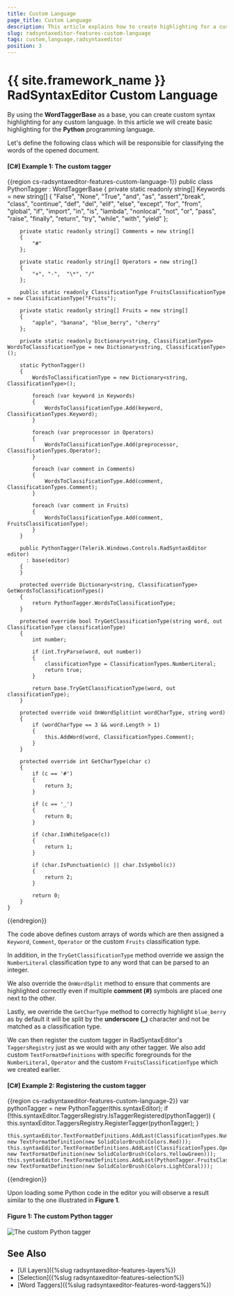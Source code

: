 ```yaml
---
title: Custom Language
page_title: Custom Language
description: This article explains how to create highlighting for a custom language with the RadSyntaxEditor control.
slug: radsyntaxeditor-features-custom-language
tags: custom,language,radsyntaxeditor
position: 3
---
```


# {{ site.framework_name }} RadSyntaxEditor Custom Language

By using the **WordTaggerBase** as a base, you can create custom syntax highlighting for any custom language. In this article we will create basic highlighting for the **Python** programming language.

Let's define the following class which will be responsible for classifying the words of the opened document.

#### __[C#] Example 1: The custom tagger__
{{region cs-radsyntaxeditor-features-custom-language-1}}
    public class PythonTagger : WordTaggerBase
    {
        private static readonly string[] Keywords = new string[]
        {
            "False", "None", "True", "and", "as", "assert","break", "class", 
            "continue", "def", "del", "elif", "else", "except", "for", "from",
            "global", "if", "import", "in", "is", "lambda", "nonlocal", "not", 
            "or", "pass", "raise", "finally", "return", "try", "while", "with", "yield"
        };

        private static readonly string[] Comments = new string[]
        {
            "#"
        };

        private static readonly string[] Operators = new string[]
        {
            "+", "-",  "\*", "/"
        };

        public static readonly ClassificationType FruitsClassificationType = new ClassificationType("Fruits");

        private static readonly string[] Fruits = new string[]
        {
            "apple", "banana", "blue_berry", "cherry"
        };

        private static readonly Dictionary<string, ClassificationType> WordsToClassificationType = new Dictionary<string, ClassificationType>();

        static PythonTagger()
        {
            WordsToClassificationType = new Dictionary<string, ClassificationType>();

            foreach (var keyword in Keywords)
            {
                WordsToClassificationType.Add(keyword, ClassificationTypes.Keyword);
            }

            foreach (var preprocessor in Operators)
            {
                WordsToClassificationType.Add(preprocessor, ClassificationTypes.Operator);
            }

            foreach (var comment in Comments)
            {
                WordsToClassificationType.Add(comment, ClassificationTypes.Comment);
            }

            foreach (var comment in Fruits)
            {
                WordsToClassificationType.Add(comment, FruitsClassificationType);
            }
        }

        public PythonTagger(Telerik.Windows.Controls.RadSyntaxEditor editor)
          : base(editor)
        {
        }

        protected override Dictionary<string, ClassificationType> GetWordsToClassificationTypes()
        {
            return PythonTagger.WordsToClassificationType;
        }

        protected override bool TryGetClassificationType(string word, out ClassificationType classificationType)
        {
            int number;

            if (int.TryParse(word, out number))
            {
                classificationType = ClassificationTypes.NumberLiteral;
                return true;
            }

            return base.TryGetClassificationType(word, out classificationType);
        }

        protected override void OnWordSplit(int wordCharType, string word)
        {
            if (wordCharType == 3 && word.Length > 1)
            {
                this.AddWord(word, ClassificationTypes.Comment);
            }
        }

        protected override int GetCharType(char c)
        {
            if (c == '#')
            {
                return 3;
            }

            if (c == '_')
            {
                return 0;
            }

            if (char.IsWhiteSpace(c))
            {
                return 1;
            }

            if (char.IsPunctuation(c) || char.IsSymbol(c))
            {
                return 2;
            }

            return 0;
        }
    }
{{endregion}}

The code above defines custom arrays of words which are then assigned a `Keyword`, `Comment`, `Operator` or the custom `Fruits` classification type.

In addition, in the `TryGetClassificationType` method override we assign the `NumberLiteral` classification type to any word that can be parsed to an integer.

We also override the `OnWordSplit` method to ensure that comments are highlighted correctly even if multiple **comment (#)** symbols are placed one next to the other.

Lastly, we override the `GetCharType` method to correctly highlight `blue_berry` as by default it will be split by the **underscore (_)** character and not be matched as a classification type.

We can then register the custom tagger in RadSyntaxEditor's `TaggersRegistry` just as we would with any other tagger. We also add custom `TextFormatDefinitions` with specific foregrounds for the `NumberLiteral`, `Operator` and the custom `FruitsClassificationType` which we created earlier.

#### __[C#] Example 2: Registering the custom tagger__
{{region cs-radsyntaxeditor-features-custom-language-2}}
    var pythonTagger = new PythonTagger(this.syntaxEditor);
    if (!this.syntaxEditor.TaggersRegistry.IsTaggerRegistered(pythonTagger))
    {
        this.syntaxEditor.TaggersRegistry.RegisterTagger(pythonTagger);
    }

    this.syntaxEditor.TextFormatDefinitions.AddLast(ClassificationTypes.NumberLiteral, new TextFormatDefinition(new SolidColorBrush(Colors.Red)));
    this.syntaxEditor.TextFormatDefinitions.AddLast(ClassificationTypes.Operator, new TextFormatDefinition(new SolidColorBrush(Colors.YellowGreen)));
    this.syntaxEditor.TextFormatDefinitions.AddLast(PythonTagger.FruitsClassificationType, new TextFormatDefinition(new SolidColorBrush(Colors.LightCoral)));
{{endregion}}

Upon loading some Python code in the editor you will observe a result similar to the one illustrated in **Figure 1**.

#### Figure 1: The custom Python tagger
![The custom Python tagger](images/syntaxeditor-taggers-custom-language.png)

## See Also

* [UI Layers]({%slug radsyntaxeditor-features-layers%})
* [Selection]({%slug radsyntaxeditor-features-selection%})
* [Word Taggers]({%slug radsyntaxeditor-features-word-taggers%})
